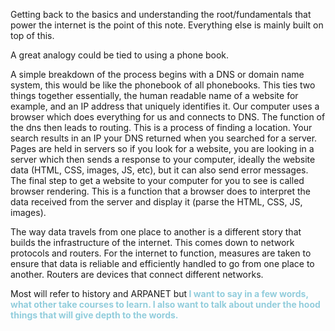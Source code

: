 Getting back to the basics and understanding the root/fundamentals that power the internet is the point of this note. Everything else is mainly built on top of this. 

A great analogy could be tied to using a phone book. 

A simple breakdown of the process begins with a DNS or domain name system, this would be like the phonebook of all phonebooks. This ties two things together essentially, the human readable name of a website for example, and an IP address that uniquely identifies it. Our computer uses a browser which does everything for us and connects to DNS. The function of the dns then leads to routing. This is a process of finding a location. Your search results in an IP your DNS returned when you searched for a server. Pages are held in servers so if you look for a website, you are looking in a server which then sends a response to your computer, ideally the website data (HTML, CSS, images, JS, etc), but it can also send error messages. The final step to get a website to your computer for you to see is called browser rendering. This is a function that a browser does to interpret the data received from the server and display it (parse the HTML, CSS, JS, images). 

The way data travels from one place to another is a different story that builds the infrastructure of the internet. This comes down to network protocols and routers. For the internet to function, measures are taken to ensure that data is reliable and efficiently handled to go from one place to another. Routers are devices that connect different networks. 

Most will refer to history and ARPANET but<font color="#92cddc"><strong> I want to say in a few words, what other take courses to learn. I also want to talk about under the hood things that will give depth to the words. </strong></font>

